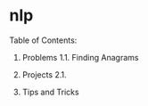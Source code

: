 # nlp

Table of Contents:

1. Problems
1.1. Finding Anagrams


2. Projects
2.1.

3. Tips and Tricks
